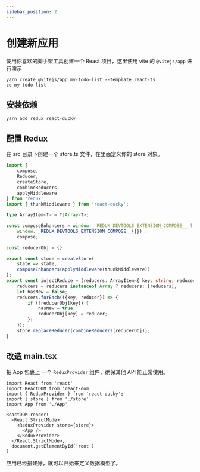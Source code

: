 ```yaml
---
sidebar_position: 2
---
```

# 创建新应用

使用你喜欢的脚手架工具创建一个 React 项目，这里使用 vite 的 `@vitejs/app` 进行演示
```shell
yarn create @vitejs/app my-todo-list --template react-ts
cd my-todo-list
```

## 安装依赖

```shell
yarn add redux react-ducky
```

## 配置 Redux
在 src 目录下创建一个 store.ts 文件，在里面定义你的 store 对象。
```ts title=src/store.ts
import {
    compose,
    Reducer,
    createStore,
    combineReducers,
    applyMiddleware
} from 'redux';
import { thunkMiddleware } from 'react-ducky';

type ArrayItem<T> = T|Array<T>;

const composeEnhancers = window.__REDUX_DEVTOOLS_EXTENSION_COMPOSE__ ?
    window.__REDUX_DEVTOOLS_EXTENSION_COMPOSE__({}) :
    compose;

const reducerObj = {}

export const store = createStore(
    state => state,
    composeEnhancers(applyMiddleware(thunkMiddleware))
);
export const injectReduce = (reducers: ArrayItem<{ key: string; reducer: Reducer; }>) => {
    reducers = reducers instanceof Array ? reducers: [reducers];
    let hasNew = false;
    reducers.forEach(({key, reducer}) => {
        if (!reducerObj[key]) {
            hasNew = true;
            reducerObj[key] = reducer;
        };
    });
    store.replaceReducer(combineReducers(reducerObj));
}
```
## 改造 main.tsx
把 App 包裹上 一个 `ReduxProvider` 组件，确保其他 API 能正常使用。
```tsx {3,4,9,11} title=src/main.tsx
import React from 'react'
import ReactDOM from 'react-dom'
import { ReduxProvider } from 'react-ducky';
import { store } from './store'
import App from './App'

ReactDOM.render(
  <React.StrictMode>
    <ReduxProvider store={store}>
      <App />
    </ReduxProvider>
  </React.StrictMode>,
  document.getElementById('root')
)
```
应用已经搭建好，就可以开始来定义数据模型了。